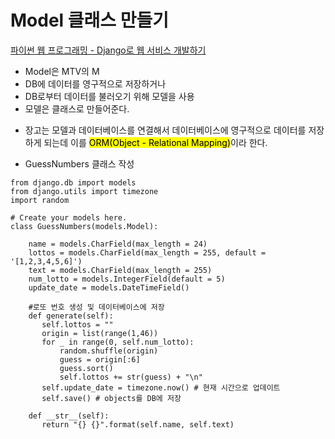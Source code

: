 # Model 클래스 만들기

[파이썬 웹 프로그래밍 - Django로 웹 서비스 개발하기](https://www.inflearn.com/course/django-%ED%8C%8C%EC%9D%B4%EC%8D%AC-%EC%9E%A5%EA%B3%A0-%EA%B0%95%EC%A2%8C/)

- Model은 MTV의 M
- DB에 데이터를 영구적으로 저장하거나
- DB로부터 데이터를 불러오기 위해 모델을 사용
- 모델은 클래스로 만들어준다.
<p>

- 장고는 모델과 데이터베이스를 연결해서 데이터베이스에 영구적으로 데이터를 저장하게 되는데 이를 <mark>ORM(Object - Relational Mapping)</mark>이라 한다.
</p>

- GuessNumbers 클래스 작성
```
from django.db import models
from django.utils import timezone
import random

# Create your models here.
class GuessNumbers(models.Model):

    name = models.CharField(max_length = 24)
    lottos = models.CharField(max_length = 255, default = '[1,2,3,4,5,6]')
    text = models.CharField(max_length = 255)
    num_lotto = models.IntegerField(default = 5)
    update_date = models.DateTimeField()

    #로또 번호 생성 및 데이터베이스에 저장
    def generate(self):
       self.lottos = ""
       origin = list(range(1,46))
       for _ in range(0, self.num_lotto):
           random.shuffle(origin)
           guess = origin[:6]
           guess.sort()
           self.lottos += str(guess) + "\n"
       self.update_date = timezone.now() # 현재 시간으로 업데이트
       self.save() # objects를 DB에 저장

    def __str__(self):
       return "{} {}".format(self.name, self.text)
```
